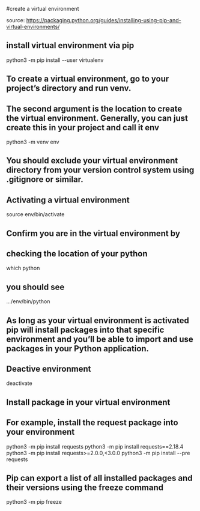#create a virtual environment

source:
https://packaging.python.org/guides/installing-using-pip-and-virtual-environments/

## install virtual environment via pip
python3 -m pip install --user virtualenv


## To create a virtual environment, go to your project’s directory and run venv.
## The second argument is the location to create the virtual environment. Generally, you can just create this in your project and call it env
python3 -m venv env

##  You should exclude your virtual environment directory from your version control system using .gitignore or similar.


## Activating a virtual environment
source env/bin/activate

## Confirm you are in the virtual environment by
## checking the location of your python
which python

## you should see
.../env/bin/python


## As long as your virtual environment is activated pip will install packages into that specific environment and you’ll be able to import and use packages in your Python application.


## Deactive environment
deactivate


## Install package in your virtual environment
## For example, install the request package into your environment
python3 -m pip install requests
python3 -m pip install requests==2.18.4
python3 -m pip install requests>=2.0.0,<3.0.0
python3 -m pip install --pre requests


## Pip can export a list of all installed packages and their versions using the freeze command
python3 -m pip freeze



